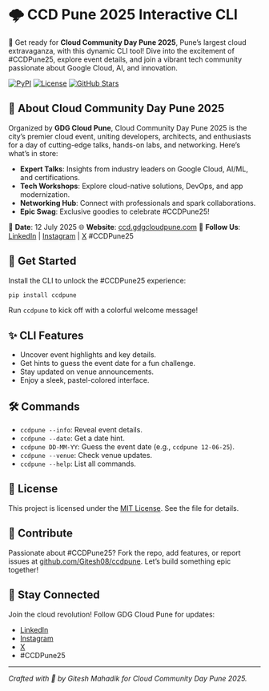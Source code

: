 # 🌩️ CCD Pune 2025 Interactive CLI

🚀 Get ready for **Cloud Community Day Pune 2025**, Pune’s largest cloud extravaganza, with this dynamic CLI tool! Dive into the excitement of #CCDPune25, explore event details, and join a vibrant tech community passionate about Google Cloud, AI, and innovation.

[![PyPI](https://img.shields.io/pypi/v/ccdpune?color=blue)](https://pypi.org/project/ccdpune/)
[![License](https://img.shields.io/badge/License-MIT-yellow)](./LICENSE)
[![GitHub Stars](https://img.shields.io/github/stars/Gitesh08/ccdpune?style=social)](https://github.com/Gitesh08/ccdpune)

## 🌟 About Cloud Community Day Pune 2025

Organized by **GDG Cloud Pune**, Cloud Community Day Pune 2025 is the city’s premier cloud event, uniting developers, architects, and enthusiasts for a day of cutting-edge talks, hands-on labs, and networking. Here’s what’s in store:
- **Expert Talks**: Insights from industry leaders on Google Cloud, AI/ML, and certifications.
- **Tech Workshops**: Explore cloud-native solutions, DevOps, and app modernization.
- **Networking Hub**: Connect with professionals and spark collaborations.
- **Epic Swag**: Exclusive goodies to celebrate #CCDPune25!

📅 **Date**: 12 July 2025
🌐 **Website**: [ccd.gdgcloudpune.com](https://ccd.gdgcloudpune.com/)
📢 **Follow Us**: [LinkedIn](https://www.linkedin.com/company/gdg-cloud-pune/) | [Instagram](https://www.instagram.com/gdgcloudpune/) | [X](https://x.com/gdgcloudpune) #CCDPune25

## 🎉 Get Started

Install the CLI to unlock the #CCDPune25 experience:

```bash
pip install ccdpune
```

Run `ccdpune` to kick off with a colorful welcome message!

## ✨ CLI Features

- Uncover event highlights and key details.
- Get hints to guess the event date for a fun challenge.
- Stay updated on venue announcements.
- Enjoy a sleek, pastel-colored interface.

## 🛠️ Commands

- `ccdpune --info`: Reveal event details.
- `ccdpune --date`: Get a date hint.
- `ccdpune DD-MM-YY`: Guess the event date (e.g., `ccdpune 12-06-25`).
- `ccdpune --venue`: Check venue updates.
- `ccdpune --help`: List all commands.

## 📄 License

This project is licensed under the [MIT License](./LICENSE). See the file for details.

## 🤝 Contribute

Passionate about #CCDPune25? Fork the repo, add features, or report issues at [github.com/Gitesh08/ccdpune](https://github.com/Gitesh08/ccdpune). Let’s build something epic together!

## 📢 Stay Connected

Join the cloud revolution! Follow GDG Cloud Pune for updates:
- [LinkedIn](https://www.linkedin.com/company/gdg-cloud-pune/)
- [Instagram](https://www.instagram.com/gdg.cloudpune/)
- [X](https://x.com/gdgcloudpune)
- #CCDPune25

---

*Crafted with 💙 by Gitesh Mahadik for Cloud Community Day Pune 2025.*
